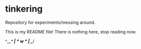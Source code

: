 tinkering
=========

Repository for experiments/messing around.

This is my README file! There is nothing here, stop reading now.

 ^_____^
| * w * |
 \____/
